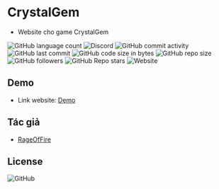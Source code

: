 # CrystalGem

* Website cho game CrystalGem

![GitHub language count](https://img.shields.io/github/languages/count/RageOfFire/CrystalGem)
![Discord](https://img.shields.io/discord/752171524919918672)
![GitHub commit activity](https://img.shields.io/github/commit-activity/m/RageOfFire/CrystalGem)
![GitHub last commit](https://img.shields.io/github/last-commit/RageOfFire/CrystalGem)
![GitHub code size in bytes](https://img.shields.io/github/languages/code-size/RageOfFire/CrystalGem)
![GitHub repo size](https://img.shields.io/github/repo-size/RageOfFire/CrystalGem)
![GitHub followers](https://img.shields.io/github/followers/RageOfFire)
![GitHub Repo stars](https://img.shields.io/github/stars/RageOfFire/CrystalGem)
![Website](https://img.shields.io/website?up_message=%C4%90ang%20ho%E1%BA%A1t%20%C4%91%E1%BB%99ng&up_color=green&down_message=Kh%C3%B4ng%20ho%E1%BA%A1t%20%C4%91%E1%BB%99ng&down_color=red&url=https%3A%2F%2Fgame.crystalgemcraft.com%2F&style=plastic)


## Demo

* Link website: [Demo](https://game.crystalgemcraft.com)

## Tác giả

* [RageOfFire](https://github.com/RageOfFire)

## License

![GitHub](https://img.shields.io/github/license/RageOfFire/CrystalGem)

